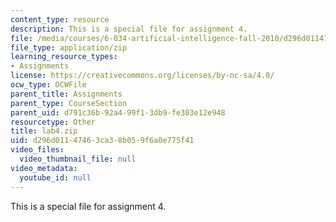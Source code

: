 ```yaml
---
content_type: resource
description: This is a special file for assignment 4.
file: /media/courses/6-034-artificial-intelligence-fall-2010/d296d01147463ca38b059f6a0e775f41_lab4.zip
file_type: application/zip
learning_resource_types:
- Assignments
license: https://creativecommons.org/licenses/by-nc-sa/4.0/
ocw_type: OCWFile
parent_title: Assignments
parent_type: CourseSection
parent_uid: d791c36b-92a4-99f1-3db9-fe303e12e948
resourcetype: Other
title: lab4.zip
uid: d296d011-4746-3ca3-8b05-9f6a0e775f41
video_files:
  video_thumbnail_file: null
video_metadata:
  youtube_id: null
---
```

This is a special file for assignment 4.
